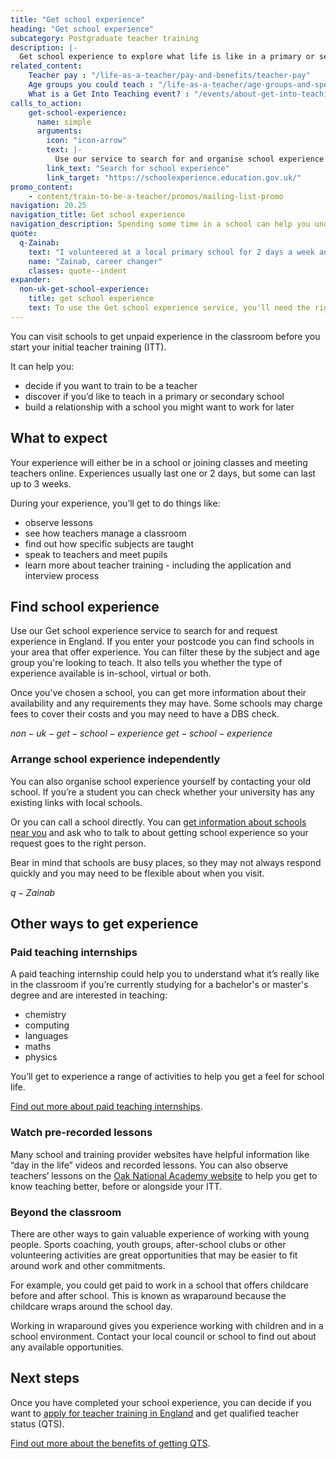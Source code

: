 ```yaml
---
title: "Get school experience"
heading: "Get school experience"
subcategory: Postgraduate teacher training
description: |-
  Get school experience to explore what life is like in a primary or secondary classroom and find out if teaching is right for you.
related_content:
    Teacher pay : "/life-as-a-teacher/pay-and-benefits/teacher-pay"
    Age groups you could teach : "/life-as-a-teacher/age-groups-and-specialisms/age-groups-you-could-teach"
    What is a Get Into Teaching event? : "/events/about-get-into-teaching-events"
calls_to_action:
    get-school-experience:
      name: simple
      arguments:
        icon: "icon-arrow"
        text: |-
          Use our service to search for and organise school experience in England.
        link_text: "Search for school experience"
        link_target: "https://schoolexperience.education.gov.uk/"
promo_content:
    - content/train-to-be-a-teacher/promos/mailing-list-promo
navigation: 20.25
navigation_title: Get school experience
navigation_description: Spending some time in a school can help you understand if teaching is right for you and give you experience to talk about in your application.
quote:
  q-Zainab:
    text: "I volunteered at a local primary school for 2 days a week and from the moment I walked into my first class, it felt very natural to be interacting with children."
    name: "Zainab, career changer"
    classes: quote--indent
expander:
  non-uk-get-school-experience:
    title: get school experience
    text: To use the Get school experience service, you'll need the right to work in the UK. This may be difficult if you have not started your training yet. However, you do not need classroom experience to train to teach in England.  
---
```


You can visit schools to get unpaid experience in the classroom before you start your initial teacher training (ITT).

It can help you:

- decide if you want to train to be a teacher
- discover if you’d like to teach in a primary or secondary school
- build a relationship with a school you might want to work for later

## What to expect

Your experience will either be in a school or joining classes and meeting teachers online. Experiences usually last one or 2 days, but some can last up to 3 weeks.

During your experience, you’ll get to do things like:

- observe lessons
- see how teachers manage a classroom
- find out how specific subjects are taught
- speak to teachers and meet pupils
- learn more about teacher training - including the application and interview process

## Find school experience

Use our Get school experience service to search for and request experience in England. If you enter your postcode you can find schools in your area that offer experience. You can filter these by the subject and age group you're looking to teach. It also tells you whether the type of experience available is in-school, virtual or both.

Once you've chosen a school, you can get more information about their availability and any requirements they may have. Some schools may charge fees to cover their costs and you may need to have a DBS check. 

$non-uk-get-school-experience$
$get-school-experience$

### Arrange school experience independently

You can also organise school experience yourself by contacting your old school. If you’re a student you can check whether your university has any existing links with local schools. 

Or you can call a school directly. You can [get information about schools near you](https://get-information-schools.service.gov.uk/) and ask who to talk to about getting school experience so your request goes to the right person. 

Bear in mind that schools are busy places, so they may not always respond quickly and you may need to be flexible about when you visit. 

$q-Zainab$

## Other ways to get experience 

### Paid teaching internships

A paid teaching internship could help you to understand what it’s really like in the classroom if you’re currently studying for a bachelor's or master's degree and are interested in teaching:

- chemistry
- computing
- languages
- maths
- physics

You’ll get to experience a range of activities to help you get a feel for school life.

[Find out more about paid teaching internships](/train-to-be-a-teacher/teaching-internships).

### Watch pre-recorded lessons

Many school and training provider websites have helpful information like “day in the life” videos and recorded lessons. You can also observe teachers’ lessons on the [Oak National Academy website](https://www.thenational.academy/teachers) to help you get to know teaching better, before or alongside your ITT.

### Beyond the classroom

There are other ways to gain valuable experience of working with young people. Sports coaching, youth groups, after-school clubs or other volunteering activities are great opportunities that may be easier to fit around work and other commitments. 

For example, you could get paid to work in a school that offers childcare before and after school. This is known as wraparound because the childcare wraps around the school day.

Working in wraparound gives you experience working with children and in a school environment. Contact your local council or school to find out about any available opportunities. 

## Next steps 

Once you have completed your school experience, you can decide if you want to [apply for teacher training in England](/how-to-apply-for-teacher-training/teacher-training-application) and get qualified teacher status (QTS). 

[Find out more about the benefits of getting QTS](/train-to-be-a-teacher/what-is-qts).
